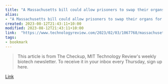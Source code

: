 ```yaml
---
title: "A Massachusetts bill could allow prisoners to swap their organs for their freedom"
alias:
- "A Massachusetts bill could allow prisoners to swap their organs for their freedom"
created: 2023-08-12T21:43:11+10:00
modified: 2023-08-12T21:43:11+10:00
link:  "https://www.technologyreview.com/2023/02/03/1067768/massachusetts-bill-prisoners-swap-organs-freedom/"
tags:
- bookmark
---
```


> This article is from The Checkup, MIT Technology Review's weekly biotech newsletter. To receive it in your inbox every Thursday, sign up here.

[Link](https://www.technologyreview.com/2023/02/03/1067768/massachusetts-bill-prisoners-swap-organs-freedom/)